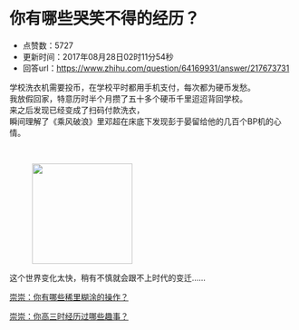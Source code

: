 # 你有哪些哭笑不得的经历？
- 点赞数：5727
- 更新时间：2017年08月28日02时11分54秒
- 回答url：https://www.zhihu.com/question/64169931/answer/217673731
<body>
 <p data-pid="vfjNHXFZ">学校洗衣机需要投币，在学校平时都用手机支付，每次都为硬币发愁。<br>
  我放假回家，特意历时半个月攒了五十多个硬币千里迢迢背回学校。<br>
  来之后发现已经变成了扫码付款洗衣，<br>
  瞬间理解了《乘风破浪》里邓超在床底下发现彭于晏留给他的几百个BP机的心情。</p>
 <p class="ztext-empty-paragraph"><br></p>
 <figure>
  <img src="https://pic1.zhimg.com/50/v2-82769740b660ec556615f3009d3e2de4_720w.jpg?source=1940ef5c" data-rawwidth="177" data-rawheight="185" data-original-token="v2-82769740b660ec556615f3009d3e2de4" class="content_image" width="177">
 </figure>
 <p data-pid="Daqj13b1">这个世界变化太快，稍有不慎就会跟不上时代的变迁……</p>
 <p data-pid="NWHSLmFN"><a href="https://www.zhihu.com/question/64285783/answer/220215301" class="internal">崇崇：你有哪些稀里糊涂的操作？</a></p>
 <p data-pid="oHMZ8-Ks"><a href="https://www.zhihu.com/question/64070048/answer/219998655" class="internal">崇崇：你高三时经历过哪些趣事？</a></p>
</body>